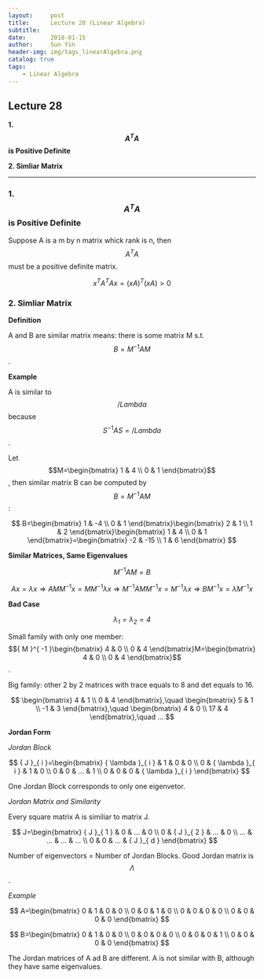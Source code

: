 ```yaml
---
layout:     post
title:      Lecture 28 (Linear Algebra)
subtitle:   
date:       2018-01-15
author:     Sun Yin
header-img: img/tags_linearAlgebra.png
catalog: true
tags:
    - Linear Algebra
---
```

## Lecture 28

**1. $${A}^{T}A$$ is Positive Definite**

**2. Simliar Matrix**

---

### 1. $${A}^{T}A$$ is Positive Definite

Suppose A is a m by n matrix whick rank is n, then $${A}^{T}A$$ must be a positive definite matrix.

$$
{ x }^{ T }{ A }^{ T }Ax={ (xA) }^{ T }(xA)>0
$$

### 2. Simliar Matrix

**Definition**

A and B are similar matrix means: there is some matrix M s.t. $$B={M}^{-1}AM$$.

**Example**

A is similar to $$/Lambda$$ because $${S}^{-1}AS=/Lambda$$.

Let $$M=\begin{bmatrix} 1 & 4 \\ 0 & 1 \end{bmatrix}$$, then similar matrix B can be computed by $$B={M}^{-1}AM$$:

$$
B=\begin{bmatrix} 1 & -4 \\ 0 & 1 \end{bmatrix}\begin{bmatrix} 2 & 1 \\ 1 & 2 \end{bmatrix}\begin{bmatrix} 1 & 4 \\ 0 & 1 \end{bmatrix}=\begin{bmatrix} -2 & -15 \\ 1 & 6 \end{bmatrix}
$$

**Similar Matrices, Same Eigenvalues**

$$
{ M }^{ -1 }AM=B
$$

$$
Ax=\lambda x\Rightarrow AM{ M }^{ -1 }x=M{ M }^{ -1 }\lambda x\Rightarrow { M }^{ -1 }AM{ M }^{ -1 }x={ M }^{ -1 }\lambda x\Rightarrow B{ M }^{ -1 }x=\lambda { M }^{ -1 }x
$$

**Bad Case**

*$${\lambda}_{1}={\lambda}_{2}=4$$*

Small family with only one member: $${ M }^{ -1 }\begin{bmatrix} 4 & 0 \\ 0 & 4 \end{bmatrix}M=\begin{bmatrix} 4 & 0 \\ 0 & 4 \end{bmatrix}$$.

Big family: other 2 by 2 matrices with trace equals to 8 and det equals to 16.

$$
\begin{bmatrix} 4 & 1 \\ 0 & 4 \end{bmatrix},\quad \begin{bmatrix} 5 & 1 \\ -1 & 3 \end{bmatrix},\quad \begin{bmatrix} 4 & 0 \\ 17 & 4 \end{bmatrix},\quad ...
$$

**Jordan Form**

*Jordan Block*

$$
{ J }_{ i }=\begin{bmatrix} { \lambda  }_{ i } & 1 & 0 & 0 \\ 0 & { \lambda  }_{ i } & 1 & 0 \\ 0 & 0 & ... & 1 \\ 0 & 0 & 0 & { \lambda  }_{ i } \end{bmatrix}
$$

One Jordan Block corresponds to only one eigenvetor.

*Jordan Matrix and Similarity*

Every square matrix A is similiar to matrix J.

$$
J=\begin{bmatrix} { J }_{ 1 } & 0 & ... & 0 \\ 0 & { J }_{ 2 } & ... & 0 \\ ... & ... & ... & ... \\ 0 & 0 & ... & { J }_{ d } \end{bmatrix}
$$

Number of eigenvectors = Number of Jordan Blocks. Good Jordan matrix is $$\Lambda$$.

*Example*

$$
A=\begin{bmatrix} 0 & 1 & 0 & 0 \\ 0 & 0 & 1 & 0 \\ 0 & 0 & 0 & 0 \\ 0 & 0 & 0 & 0 \end{bmatrix}
$$

$$
B=\begin{bmatrix} 0 & 1 & 0 & 0 \\ 0 & 0 & 0 & 0 \\ 0 & 0 & 0 & 1 \\ 0 & 0 & 0 & 0 \end{bmatrix}
$$

The Jordan matrices of A ad B are different. A is not similar with B, although they have same eigenvalues.  


